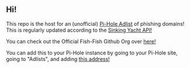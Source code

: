 ## Hi!

This repo is the host for an (unofficial) [Pi-Hole Adlist](https://docs.pi-hole.net/database/gravity) of phishing domains! This is regularly updated according to the [Sinking Yacht API!](https://phish.sinking.yachts/v2/text)

You can check out the Official Fish-Fish Github Org over [here!](https://github.com/fishfish-gg)

You can add this to your Pi-Hole instance by going to your Pi-Hole site, going to "Adlists", and adding [this address!](https://raw.githubusercontent.com/User9684/fishfish-pihole/master/hosts)
